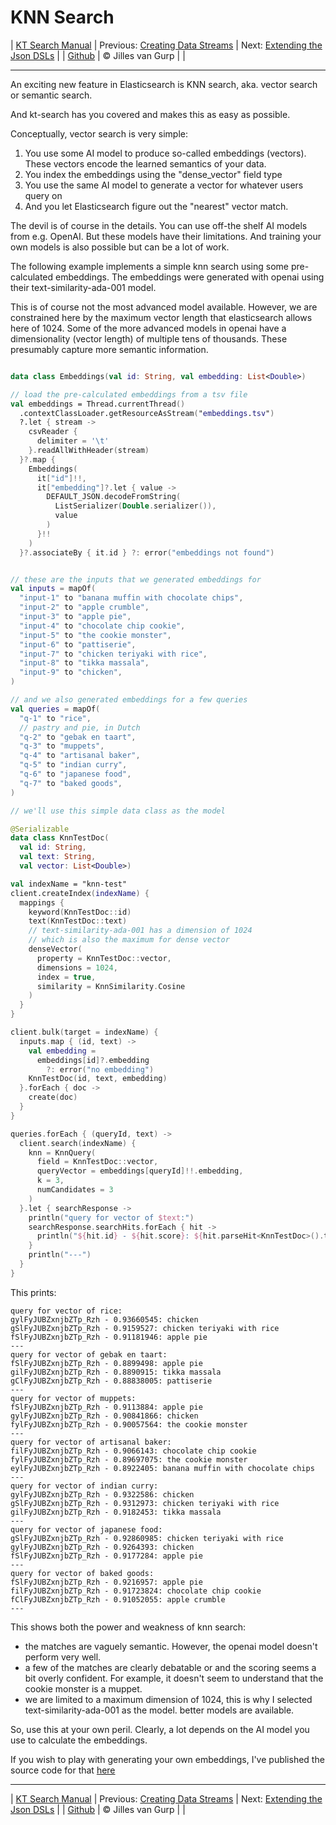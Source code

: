 # KNN Search 

| [KT Search Manual](README.md) | Previous: [Creating Data Streams](DataStreams.md) | Next: [Extending the Json DSLs](ExtendingTheDSL.md) |
| [Github](https://github.com/jillesvangurp/kt-search) | &copy; Jilles van Gurp |  |

---                

An exciting new feature in Elasticsearch is KNN search, aka. vector search or semantic search.

And kt-search has you covered and makes this as easy as possible.

Conceptually, vector search is very simple:

1. You use some AI model to produce so-called embeddings (vectors). 
These vectors encode the learned semantics of your data.
1. You index the embeddings using the "dense_vector" field type
1. You use the same AI model to generate a vector for whatever users query on
1. And you let Elasticsearch figure out the "nearest" vector match.

The devil is of course in the details. You can use off-the shelf AI models from e.g. OpenAI. But these 
models have their limitations. And training your own models is also possible but can be a lot of work.
        
The following example implements a simple knn search using some pre-calculated embeddings.
The embeddings were generated with openai using their text-similarity-ada-001 model.

This is of course not the most advanced model available. However, we are constrained here by the maximum vector length
that elasticsearch allows here of 1024. Some of the more advanced models in openai have a dimensionality 
(vector length) of multiple tens of thousands. These presumably capture more semantic information.

```kotlin

data class Embeddings(val id: String, val embedding: List<Double>)

// load the pre-calculated embeddings from a tsv file
val embeddings = Thread.currentThread()
  .contextClassLoader.getResourceAsStream("embeddings.tsv")
  ?.let { stream ->
    csvReader {
      delimiter = '\t'
    }.readAllWithHeader(stream)
  }?.map {
    Embeddings(
      it["id"]!!,
      it["embedding"]?.let { value ->
        DEFAULT_JSON.decodeFromString(
          ListSerializer(Double.serializer()),
          value
        )
      }!!
    )
  }?.associateBy { it.id } ?: error("embeddings not found")


// these are the inputs that we generated embeddings for
val inputs = mapOf(
  "input-1" to "banana muffin with chocolate chips",
  "input-2" to "apple crumble",
  "input-3" to "apple pie",
  "input-4" to "chocolate chip cookie",
  "input-5" to "the cookie monster",
  "input-6" to "pattiserie",
  "input-7" to "chicken teriyaki with rice",
  "input-8" to "tikka massala",
  "input-9" to "chicken",
)

// and we also generated embeddings for a few queries
val queries = mapOf(
  "q-1" to "rice",
  // pastry and pie, in Dutch
  "q-2" to "gebak en taart",
  "q-3" to "muppets",
  "q-4" to "artisanal baker",
  "q-5" to "indian curry",
  "q-6" to "japanese food",
  "q-7" to "baked goods",
)

// we'll use this simple data class as the model

@Serializable
data class KnnTestDoc(
  val id: String,
  val text: String,
  val vector: List<Double>)

val indexName = "knn-test"
client.createIndex(indexName) {
  mappings {
    keyword(KnnTestDoc::id)
    text(KnnTestDoc::text)
    // text-similarity-ada-001 has a dimension of 1024
    // which is also the maximum for dense vector
    denseVector(
      property = KnnTestDoc::vector,
      dimensions = 1024,
      index = true,
      similarity = KnnSimilarity.Cosine
    )
  }
}

client.bulk(target = indexName) {
  inputs.map { (id, text) ->
    val embedding =
      embeddings[id]?.embedding
        ?: error("no embedding")
    KnnTestDoc(id, text, embedding)
  }.forEach { doc ->
    create(doc)
  }
}

queries.forEach { (queryId, text) ->
  client.search(indexName) {
    knn = KnnQuery(
      field = KnnTestDoc::vector,
      queryVector = embeddings[queryId]!!.embedding,
      k = 3,
      numCandidates = 3
    )
  }.let { searchResponse ->
    println("query for vector of $text:")
    searchResponse.searchHits.forEach { hit ->
      println("${hit.id} - ${hit.score}: ${hit.parseHit<KnnTestDoc>().text}")
    }
    println("---")
  }
}
```

This prints:

```text
query for vector of rice:
gylFyJUBZxnjbZTp_Rzh - 0.93660545: chicken
gSlFyJUBZxnjbZTp_Rzh - 0.9159527: chicken teriyaki with rice
fSlFyJUBZxnjbZTp_Rzh - 0.91181946: apple pie
---
query for vector of gebak en taart:
fSlFyJUBZxnjbZTp_Rzh - 0.8899498: apple pie
gilFyJUBZxnjbZTp_Rzh - 0.8890915: tikka massala
gClFyJUBZxnjbZTp_Rzh - 0.88838005: pattiserie
---
query for vector of muppets:
fSlFyJUBZxnjbZTp_Rzh - 0.9113884: apple pie
gylFyJUBZxnjbZTp_Rzh - 0.90841866: chicken
fylFyJUBZxnjbZTp_Rzh - 0.90057564: the cookie monster
---
query for vector of artisanal baker:
filFyJUBZxnjbZTp_Rzh - 0.9066143: chocolate chip cookie
fylFyJUBZxnjbZTp_Rzh - 0.89697075: the cookie monster
eylFyJUBZxnjbZTp_Rzh - 0.8922405: banana muffin with chocolate chips
---
query for vector of indian curry:
gylFyJUBZxnjbZTp_Rzh - 0.9322586: chicken
gSlFyJUBZxnjbZTp_Rzh - 0.9312973: chicken teriyaki with rice
gilFyJUBZxnjbZTp_Rzh - 0.9182453: tikka massala
---
query for vector of japanese food:
gSlFyJUBZxnjbZTp_Rzh - 0.92860985: chicken teriyaki with rice
gylFyJUBZxnjbZTp_Rzh - 0.9264393: chicken
fSlFyJUBZxnjbZTp_Rzh - 0.9177284: apple pie
---
query for vector of baked goods:
fSlFyJUBZxnjbZTp_Rzh - 0.9216957: apple pie
filFyJUBZxnjbZTp_Rzh - 0.91723824: chocolate chip cookie
fClFyJUBZxnjbZTp_Rzh - 0.91052055: apple crumble
---
```

This shows both the power and weakness of knn search:

- the matches are vaguely semantic. However, the openai model doesn't perform very well.
- a few of the matches are clearly debatable or and the scoring seems a bit overly confident. For example, 
it doesn't seem to understand that the cookie monster is a muppet. 
- we are limited to a maximum dimension of 1024, this is why I selected text-similarity-ada-001 as the model.
better models are available.

So, use this at your own peril. Clearly, a lot depends on the AI model you use to calculate the embeddings.

If you wish to play with generating your own embeddings, I've published the source code for that 
[here](https://github.com/jillesvangurp/openai-embeddings-processor)



---

| [KT Search Manual](README.md) | Previous: [Creating Data Streams](DataStreams.md) | Next: [Extending the Json DSLs](ExtendingTheDSL.md) |
| [Github](https://github.com/jillesvangurp/kt-search) | &copy; Jilles van Gurp |  |